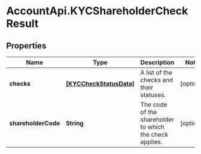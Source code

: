 # AccountApi.KYCShareholderCheckResult

## Properties

Name | Type | Description | Notes
------------ | ------------- | ------------- | -------------
**checks** | [**[KYCCheckStatusData]**](KYCCheckStatusData.md) | A list of the checks and their statuses. | [optional] 
**shareholderCode** | **String** | The code of the shareholder to which the check applies. | [optional] 


